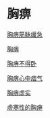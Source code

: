 # 胸痹[胸痹筋脉缓急](https://www.gmzyjc.com/search/result?wd=胸痹筋脉缓急)[胸痹](https://www.gmzyjc.com/search/result?wd=胸痹)[胸痹不得卧](https://www.gmzyjc.com/search/result?wd=胸痹不得卧)[胸痹心中痞气](https://www.gmzyjc.com/search/result?wd=胸痹心中痞气)[胸痹虚实](https://www.gmzyjc.com/search/result?wd=胸痹虚实)[虚寒性的胸痹](https://www.gmzyjc.com/search/result?wd=虚寒性的胸痹)